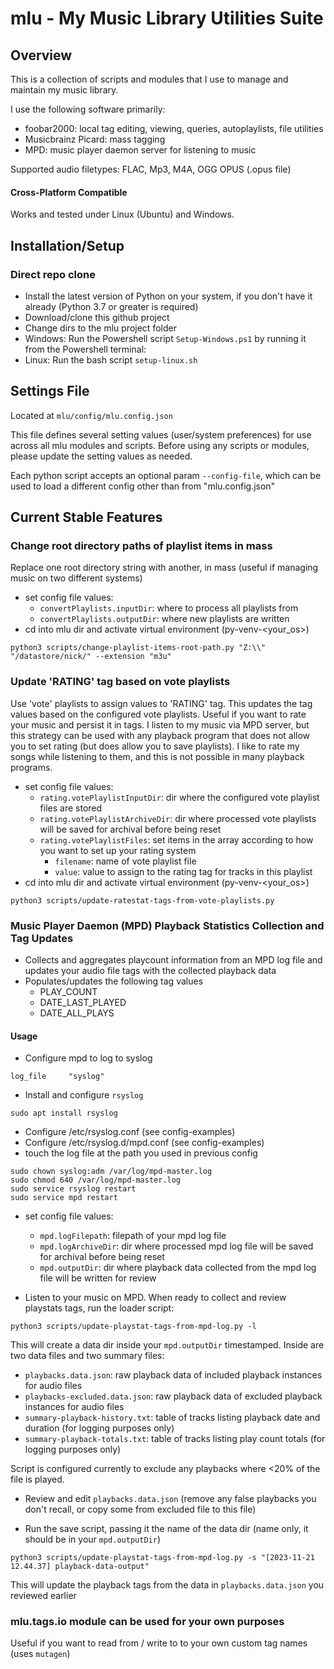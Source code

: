 # mlu - My Music Library Utilities Suite

## Overview
This is a collection of scripts and modules that I use to manage and maintain my music library. 

I use the following software primarily:
- foobar2000: local tag editing, viewing, queries, autoplaylists, file utilities
- Musicbrainz Picard: mass tagging
- MPD: music player daemon server for listening to music

Supported audio filetypes: FLAC, Mp3, M4A, OGG OPUS (.opus file)

#### Cross-Platform Compatible
Works and tested under Linux (Ubuntu) and Windows.

## Installation/Setup
### Direct repo clone
- Install the latest version of Python on your system, if you don't have it already (Python 3.7 or greater is required)
- Download/clone this github project
- Change dirs to the mlu project folder
- Windows: Run the Powershell script `Setup-Windows.ps1` by running it from the Powershell terminal:
- Linux: Run the bash script `setup-linux.sh`

## Settings File
Located at `mlu/config/mlu.config.json`

This file defines several setting values (user/system preferences) for use across all mlu modules and scripts.
Before using any scripts or modules, please update the setting values as needed.

Each python script accepts an optional param `--config-file`, which can be used to load a different config other than from "mlu.config.json"

## Current Stable Features
### Change root directory paths of playlist items in mass 
Replace one root directory string with another, in mass (useful if managing music on two different systems)

- set config file values: 
  - `convertPlaylists.inputDir`: where to process all playlists from
  - `convertPlaylists.outputDir`: where new playlists are written
- cd into mlu dir and activate virtual environment (py-venv-<your_os>)
```
python3 scripts/change-playlist-items-root-path.py "Z:\\" "/datastore/nick/" --extension "m3u"
```

### Update 'RATING' tag based on vote playlists
Use 'vote' playlists to assign values to 'RATING' tag. This updates the tag values based on the configured
vote playlists. 
Useful if you want to rate your music and persist it in tags. 
I listen to my music via MPD server, but this strategy can be used with any playback program that does not allow you to set rating (but does allow you to save playlists).
I like to rate my songs while listening to them, and this is not possible in many playback programs. 

- set config file values: 
  - `rating.votePlaylistInputDir`: dir where the configured vote playlist files are stored
  - `rating.votePlaylistArchiveDir`: dir where processed vote playlists will be saved for archival before being reset
  - `rating.votePlaylistFiles`: set items in the array according to how you want to set up your rating system
    - `filename`: name of vote playlist file
    - `value`: value to assign to the rating tag for tracks in this playlist
- cd into mlu dir and activate virtual environment (py-venv-<your_os>)
```
python3 scripts/update-ratestat-tags-from-vote-playlists.py
```

### Music Player Daemon (MPD) Playback Statistics Collection and Tag Updates
- Collects and aggregates playcount information from an MPD log file and updates your audio file tags with the collected playback data
- Populates/updates the following tag values 
  - PLAY_COUNT
  - DATE_LAST_PLAYED
  - DATE_ALL_PLAYS

#### Usage
- Configure mpd to log to syslog
```
log_file     "syslog"
```

- Install and configure `rsyslog`
```
sudo apt install rsyslog
```
  - Configure /etc/rsyslog.conf (see config-examples)
  - Configure /etc/rsyslog.d/mpd.conf (see config-examples)
  - touch the log file at the path you used in previous config
```
sudo chown syslog:adm /var/log/mpd-master.log
sudo chmod 640 /var/log/mpd-master.log
sudo service rsyslog restart
sudo service mpd restart
```

- set config file values: 
  - `mpd.logFilepath`: filepath of your mpd log file
  - `mpd.logArchiveDir`: dir where processed mpd log file will be saved for archival before being reset
  - `mpd.outputDir`: dir where playback data collected from the mpd log file will be written for review

- Listen to your music on MPD. When ready to collect and review playstats tags, run the loader script:
```
python3 scripts/update-playstat-tags-from-mpd-log.py -l
``` 

This will create a data dir inside your `mpd.outputDir` timestamped. Inside are two data files and two summary files:
  - `playbacks.data.json`: raw playback data of included playback instances for audio files
  - `playbacks-excluded.data.json`: raw playback data of excluded playback instances for audio files
  - `summary-playback-history.txt`: table of tracks listing playback date and duration (for logging purposes only)
  - `summary-playback-totals.txt`: table of tracks listing play count totals (for logging purposes only) 

Script is configured currently to exclude any playbacks where <20% of the file is played.

- Review and edit `playbacks.data.json` (remove any false playbacks you don't recall, or copy some from excluded file to this file)

- Run the save script, passing it the name of the data dir (name only, it should be in your `mpd.outputDir`)
```
python3 scripts/update-playstat-tags-from-mpd-log.py -s "[2023-11-21 12.44.37] playback-data-output"
```

This will update the playback tags from the data in `playbacks.data.json` you reviewed earlier

### mlu.tags.io module can be used for your own purposes
Useful if you want to read from / write to to your own custom tag names (uses `mutagen`)


 



